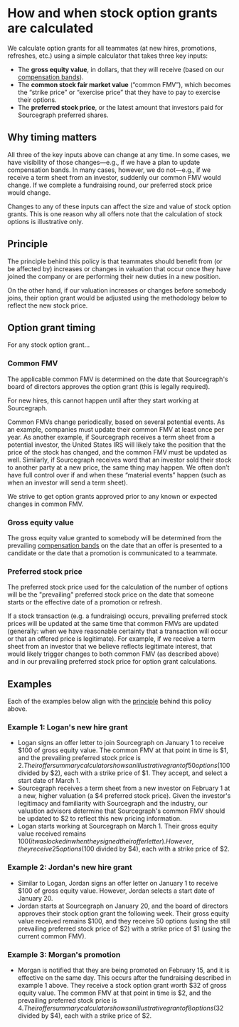 # How and when stock option grants are calculated

We calculate option grants for all teammates (at new hires, promotions, refreshes, etc.) using a simple calculator that takes three key inputs:

- The **gross equity value**, in dollars, that they will receive (based on our [compensation bands](index.md#compensation-bands)).
- The **common stock fair market value** (“common FMV”), which becomes the “strike price” or “exercise price” that they have to pay to exercise their options.
- The **preferred stock price**, or the latest amount that investors paid for Sourcegraph preferred shares.

## Why timing matters

All three of the key inputs above can change at any time. In some cases, we have visibility of those changes—e.g., if we have a plan to update compensation bands. In many cases, however, we do not—e.g., if we receive a term sheet from an investor, suddenly our common FMV would change. If we complete a fundraising round, our preferred stock price would change.

Changes to any of these inputs can affect the size and value of stock option grants. This is one reason why all offers note that the calculation of stock options is illustrative only.

## Principle

The principle behind this policy is that teammates should benefit from (or be affected by) increases or changes in valuation that occur once they have joined the company or are performing their new duties in a new position. 

On the other hand, if our valuation increases or changes before somebody joins, their option grant would be adjusted using the methodology below to reflect the new stock price.

## Option grant timing

For any stock option grant...

### Common FMV

The applicable common FMV is determined on the date that Sourcegraph's board of directors approves the option grant (this is legally required).

For new hires, this cannot happen until after they start working at Sourcegraph.

Common FMVs change periodically, based on several potential events. As an example, companies must update their common FMV at least once per year. As another example, if Sourcegraph receives a term sheet from a potential investor, the United States IRS will likely take the position that the price of the stock has changed, and the common FMV must be updated as well. Similarly, if Sourcegraph receives word that an investor sold their stock to another party at a new price, the same thing may happen. We often don’t have full control over if and when these “material events” happen (such as when an investor will send a term sheet).

We strive to get option grants approved prior to any known or expected changes in common FMV.

### Gross equity value

The gross equity value granted to somebody will be determined from the prevailing [compensation bands](index.md#compensation-bands) on the date that an offer is presented to a candidate or the date that a promotion is communicated to a teammate.

### Preferred stock price

The preferred stock price used for the calculation of the number of options will be the "prevailing" preferred stock price on the date that someone starts or the effective date of a promotion or refresh.

If a stock transaction (e.g. a fundraising) occurs, prevailing preferred stock prices will be updated at the same time that common FMVs are updated (generally: when we have reasonable certainty that a transaction will occur or that an offered price is legitimate). For example, if we receive a term sheet from an investor that we believe reflects legitimate interest, that would likely trigger changes to both common FMV (as described above) and in our prevailing preferred stock price for option grant calculations.

## Examples

Each of the examples below align with the [principle](#principle) behind this policy above.

### Example 1: Logan's new hire grant

- Logan signs an offer letter to join Sourcegraph on January 1 to receive $100 of gross equity value. The common FMV at that point in time is $1, and the prevailing preferred stock price is $2. Their offer summary calculator shows an illustrative grant of 50 options ($100 divided by $2), each with a strike price of $1. They accept, and select a start date of March 1.
- Sourcegraph receives a term sheet from a new investor on February 1 at a new, higher valuation (a $4 preferred stock price). Given the investor's legitimacy and familiarity with Sourcegraph and the industry, our valuation advisors determine that Sourcegraph's common FMV should be updated to $2 to reflect this new pricing information.
- Logan starts working at Sourcegraph on March 1. Their gross equity value received remains $100 (it was locked in when they signed their offer letter). However, they receive 25 options ($100 divided by $4), each with a strike price of $2.

### Example 2: Jordan's new hire grant

- Similar to Logan, Jordan signs an offer letter on January 1 to receive $100 of gross equity value. However, Jordan selects a start date of January 20.
- Jordan starts at Sourcegraph on January 20, and the board of directors approves their stock option grant the following week. Their gross equity value received remains $100, and they receive 50 options (using the still prevailing preferred stock price of $2) with a strike price of $1 (using the current common FMV).

### Example 3: Morgan's promotion

- Morgan is notified that they are being promoted on February 15, and it is effective on the same day. This occurs after the fundraising described in example 1 above. They receive a stock option grant worth $32 of gross equity value. The common FMV at that point in time is $2, and the prevailing preferred stock price is $4. Their offer summary calculator shows an illustrative grant of 8 options ($32 divided by $4), each with a strike price of $2.
